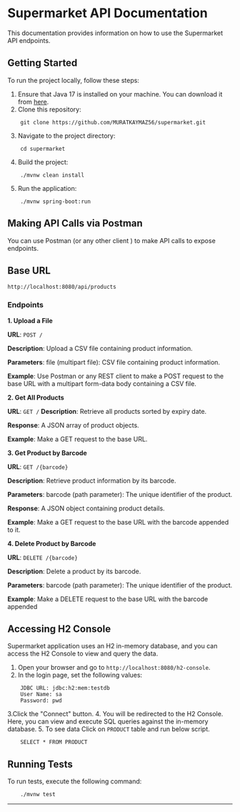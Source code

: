 # Supermarket API Documentation
This documentation provides information on how to use the Supermarket API endpoints.

## Getting Started
To run the project locally, follow these steps:
1. Ensure that Java 17 is installed on your machine. You can download it from [here](https://www.oracle.com/java/technologies/downloads/#java17).
2. Clone this repository:
```
    git clone https://github.com/MURATKAYMAZ56/supermarket.git
```
3. Navigate to the project directory:
```
    cd supermarket
```
4. Build the project:
```
    ./mvnw clean install
```
5. Run the application:
```
    ./mvnw spring-boot:run
```


## Making API Calls via Postman
You can use Postman (or any other client ) to make API calls to expose endpoints. 

## Base URL
`http://localhost:8080/api/products`
### Endpoints
**1. Upload a File**

**URL**: `POST /`

**Description**: Upload a CSV file containing product information. 

**Parameters**: file (multipart file): CSV file containing product information.

**Example**: Use Postman or any REST client to make a POST request to the base URL with a multipart form-data body containing a CSV file.

**2. Get All Products**

**URL**: `GET /`
**Description**: Retrieve all products sorted by expiry date.

**Response**: A JSON array of product objects.

**Example**: Make a GET request to the base URL.

**3. Get Product by Barcode**

**URL**: `GET /{barcode}`

**Description**: Retrieve product information by its barcode.

**Parameters**: barcode (path parameter): The unique identifier of the product.

**Response**: A JSON object containing product details.

**Example**: Make a GET request to the base URL with the barcode appended to it.

**4. Delete Product by Barcode**

**URL**: `DELETE /{barcode}`

**Description**: Delete a product by its barcode.

**Parameters**: barcode (path parameter): The unique identifier of the product.

**Example**: Make a DELETE request to the base URL with the barcode appended

## Accessing H2 Console
Supermarket application uses an H2 in-memory database, and you can access the H2 Console to view and query the data.
1. Open your browser and go to `http://localhost:8080/h2-console`.
2. In the login page, set the following values:
```
    JDBC URL: jdbc:h2:mem:testdb
    User Name: sa
    Password: pwd
```
3.Click the "Connect" button.
4. You will be redirected to the H2 Console. Here, you can view and execute SQL queries against the in-memory database.
5. To see data Click on `PRODUCT` table and run below script.
```
    SELECT * FROM PRODUCT 
```
## Running Tests
To run tests, execute the following command:
```
    ./mvnw test
```


---


